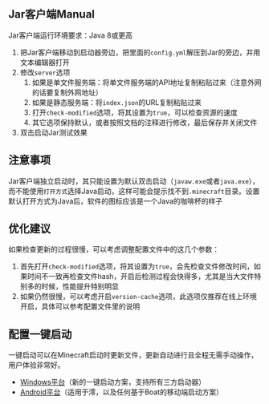 ## Jar客户端Manual

Jar客户端运行环境要求：Java 8或更高

1. 把Jar客户端移动到启动器旁边，把里面的`config.yml`解压到Jar的旁边，并用文本编辑器打开
2. 修改`server`选项
   1. 如果是单文件服务端：将单文件服务端的API地址复制粘贴过来（注意外网的话要复制外网地址）
   2. 如果是静态服务端：将`index.json`的URL复制粘贴过来
   3. 打开`check-modified`选项，将其设置为`true`，可以检查资源的速度
   4. 其它选项保持默认，或者按照文档的注释进行修改，最后保存并关闭文件
3. 双击启动Jar测试效果

## 注意事项

Jar客户端独立启动时，其只能设置为默认双击启动（`javaw.exe`或者`java.exe`），而不能使用`打开方式`选择Java启动，这样可能会提示找不到`.minecraft`目录。设置默认打开方式为Java后，软件的图标应该是一个Java的咖啡杯的样子

## 优化建议

如果检查更新的过程很慢，可以考虑调整配置文件中的这几个参数：

1. 首先打开`check-modified`选项，将其设置为`true`，会先检查文件修改时间，如果时间不一致再检查文件hash，开启后检测过程会快得多，尤其是当大文件特别多的时候，性能提升特别明显
2. 如果仍然很慢，可以考虑开启`version-cache`选项，此选项仅推荐在线上环境开启，具体可以参考配置文件里的说明

## 配置一键启动

一键启动可以在Minecraft启动时更新文件，更新自动进行且全程无需手动操作，用户体验非常好。

+ [Windows平台](jar-client-desktop.md)（新的一键启动方案，支持所有三方启动器）
+ [Android平台](jar-client-android.md)（适用于澪，以及任何基于Boat的移动端启动方案）
